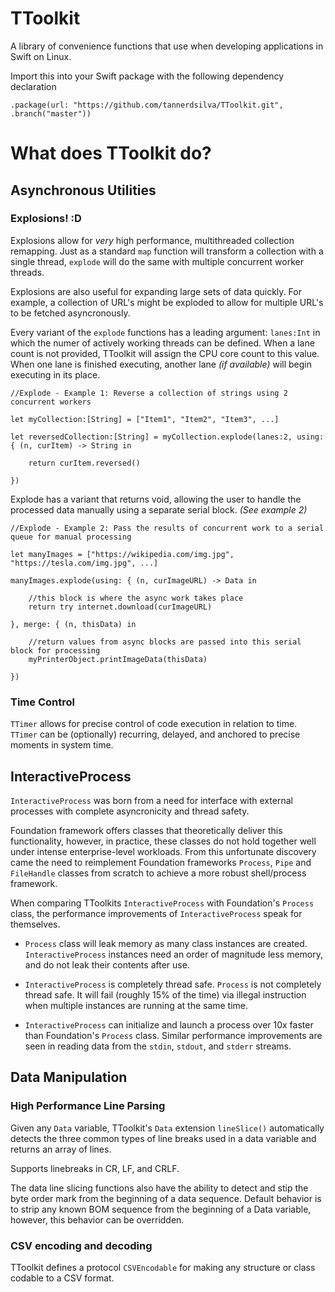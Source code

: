 # TToolkit

A library of convenience functions that use when developing applications in Swift on Linux.

Import this into your Swift package with the following dependency declaration

`.package(url: "https://github.com/tannerdsilva/TToolkit.git", .branch("master"))`

# What does TToolkit do?

## Asynchronous Utilities

### Explosions! :D

Explosions allow for *very* high performance, multithreaded collection remapping. Just as a standard `map` function will transform a collection with a single thread, `explode` will do the same with multiple concurrent worker threads.

Explosions are also useful for expanding large sets of data quickly. For example, a collection of URL's might be exploded to allow for multiple URL's to be fetched asyncronously.

Every variant of the `explode` functions has a leading argument: `lanes:Int` in which the numer of actively working threads can be defined. When a lane count is not provided, TToolkit will assign the CPU core count to this value. When one lane is finished executing, another lane _(if available)_ will begin executing in its place.

```
//Explode - Example 1: Reverse a collection of strings using 2 concurrent workers

let myCollection:[String] = ["Item1", "Item2", "Item3", ...]

let reversedCollection:[String] = myCollection.explode(lanes:2, using: { (n, curItem) -> String in

	return curItem.reversed()
	
})

```

Explode has a variant that returns void, allowing the user to handle the processed data manually using a separate serial block. _(See example 2)_

```
//Explode - Example 2: Pass the results of concurrent work to a serial queue for manual processing

let manyImages = ["https://wikipedia.com/img.jpg", "https://tesla.com/img.jpg", ...]

manyImages.explode(using: { (n, curImageURL) -> Data in

	//this block is where the async work takes place
	return try internet.download(curImageURL)
	
}, merge: { (n, thisData) in

	//return values from async blocks are passed into this serial block for processing
	myPrinterObject.printImageData(thisData)
	
})
```

### Time Control

`TTimer` allows for precise control of code execution in relation to time. `TTimer` can be (optionally) recurring, delayed, and anchored to precise moments in system time.

## InteractiveProcess

`InteractiveProcess` was born from a need for interface with external processes with complete asyncronicity and thread safety.

Foundation framework offers classes that theoretically deliver this functionality, however, in practice, these classes do not hold together well under intense enterprise-level workloads. From this unfortunate discovery came the need to reimplement Foundation frameworks `Process`, `Pipe` and `FileHandle` classes from scratch to achieve a more robust shell/process framework.

When comparing TToolkits `InteractiveProcess` with Foundation's `Process` class, the performance improvements of `InteractiveProcess` speak for themselves.

- `Process` class will leak memory as many class instances are created. `InteractiveProcess` instances need an order of magnitude less memory, and do not leak their contents after use.

- `InteractiveProcess` is completely thread safe. `Process` is not completely thread safe. It will fail (roughly 15% of the time) via illegal instruction when multiple instances are running at the same time.

- `InteractiveProcess` can initialize and launch a process over 10x faster than Foundation's `Process` class. Similar performance improvements are seen in reading data from the `stdin`, `stdout`, and `stderr` streams.

## Data Manipulation
### High Performance Line Parsing

Given any `Data` variable, TToolkit's `Data` extension `lineSlice()` automatically detects the three common types of line breaks used in a data variable and returns an array of lines.

Supports linebreaks in CR, LF, and CRLF.

The data line slicing functions also have the ability to detect and stip the byte order mark from the beginning of a data sequence. Default behavior is to strip any known BOM sequence from the beginning of a Data variable, however, this behavior can be overridden.

### CSV encoding and decoding

TToolkit defines a protocol `CSVEncodable` for making any structure or class codable to a CSV format.

